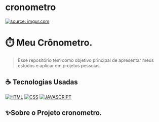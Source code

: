 # cronometro
<a href="https://imgur.com/j9xa0BY"><img src="https://i.imgur.com/j9xa0BY.png" title="source: imgur.com" /></a>

# ⏱️ Meu Crônometro.
> Esse repositório tem como objetivo principal de apresentar meus estudos e aplicar em projetos pessoias.

## ☕ Tecnologias Usadas

[![HTML](https://img.shields.io/badge/html%20-%23323330.svg?&style=for-the-badge&logo=html&logoColor=black&color=FF8000)](#)
[![CSS](https://img.shields.io/badge/css%20-%23323330.svg?&style=for-the-badge&logo=css&logoColor=black&color=2E64FE)](#)
[![JAVASCRIPT](https://img.shields.io/badge/javascript%20-%23323330.svg?&style=for-the-badge&logo=css&logoColor=black&color=FFFF00)](#)


## ✨Sobre o Projeto cronometro.


